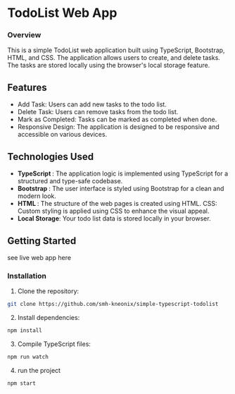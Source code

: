 # TodoList Web App

### Overview

This is a simple TodoList web application built using TypeScript, Bootstrap, HTML, and CSS. The application allows users to create, and delete tasks. The tasks are stored locally using the browser's local storage feature.

## Features

-   Add Task: Users can add new tasks to the todo list.
-   Delete Task: Users can remove tasks from the todo list.
-   Mark as Completed: Tasks can be marked as completed when done.
-   Responsive Design: The application is designed to be responsive and accessible on various devices.


## Technologies Used

-   <strong> TypeScript </strong>: The application logic is implemented using TypeScript for a structured and type-safe codebase.
-   <strong> Bootstrap </strong> : The user interface is styled using Bootstrap for a clean and modern look.
-   <strong> HTML </strong> : The structure of the web pages is created using HTML.
    CSS: Custom styling is applied using CSS to enhance the visual appeal.
-   <strong>Local Storage</strong>: Your todo list data is stored locally in your browser.


## Getting Started

<a>see live web app here</a>

### Installation

1. Clone the repository:

```bash
git clone https://github.com/smh-kneonix/simple-typescript-todolist
```

2. Install dependencies:

```bash
npm install
```

3. Compile TypeScript files:

```bash
npm run watch
```

4. run the project

```bash
npm start
```
